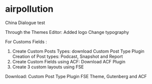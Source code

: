 # airpollution
China Dialogue test 

Through the Themes Editor:
Added logo
Change typography

For Customs Fields :
1.	Create Custom Posts Types: download Custom Post Type Plugin
Creation of Post types: Podcast, Snapshot and Report
2.	Create Custom Fields using ACF: Download ACF Plugin
3.	Create 3 custom layouts using FSE

Download: 
Custom Post Type Plugin
FSE Theme, Gutenberg and ACF


